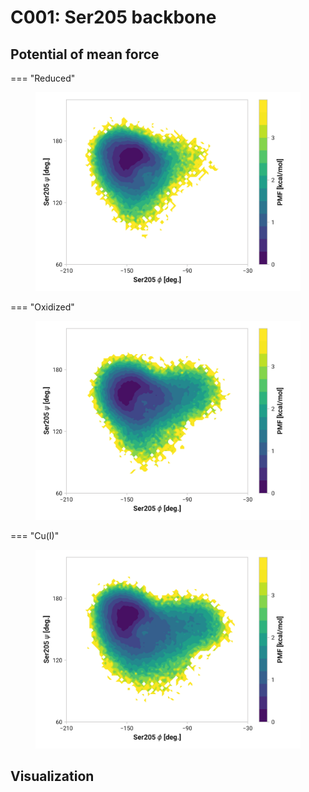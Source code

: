 # C001: Ser205 backbone

## Potential of mean force

=== "Reduced"
    <figure markdown>
    ![](./c001-pes-reduced.png)
    </figure>

=== "Oxidized"
    <figure markdown>
    ![](./c001-pes-oxidized.png)
    </figure>

=== "Cu(I)"
    <figure markdown>
    ![](./c001-pes-cu.png)
    </figure>

## Visualization

<div id="reduced-view" class="mol-container"></div>
<script>
document.addEventListener('DOMContentLoaded', (event) => {
    const viewer = molstar.Viewer.create('reduced-view', {
        layoutIsExpanded: false,
        layoutShowControls: false,
        layoutShowRemoteState: false,
        layoutShowSequence: true,
        layoutShowLog: false,
        layoutShowLeftPanel: false,
        viewportShowExpand: true,
        viewportShowSelectionMode: true,
        viewportShowAnimation: false,
        pdbProvider: 'rcsb',
    }).then(viewer => {
        // viewer.loadStructureFromUrl("/analysis/005-rogfp-glh-md/data/traj/frame_106403.pdb", "pdb");
        viewer.loadSnapshotFromUrl("/misc/002-molstar-states/reduced-example.molj", "molj");
    });
});
</script>
